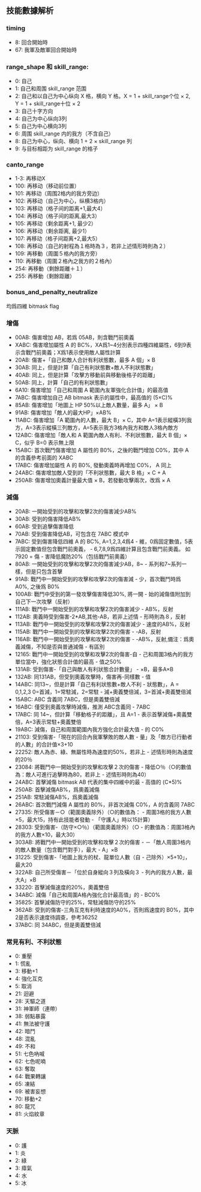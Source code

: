 ## 技能數據解析
### timing
 - 8: 回合開始時
 - 67: 我軍及敵軍回合開始時
### range_shape 和 skill_range:
 - 0: 自己
 - 1: 自己和周围 skill_range 范围
 - 2: 自己和以自己为中心纵向 X 格，横向 Y 格。X = 1 + skill_range个位 × 2, Y = 1 + skill_range十位 × 2
 - 3: 自己十字方向
 - 4: 自己为中心纵向3列
 - 5: 自己为中心横向3列
 - 6: 周围 skill_range 内的我方（不含自己）
 - 8: 自己为中心，纵向、横向 1 + 2 × skill_range 列
 - 9: 与目标相距为 skill_range 的格子

### canto_range
 - 1-3: 再移动X
 - 100: 再移动（移动前位置）
 - 101: 再移动（周围2格内的我方旁边）
 - 102: 再移动（自己为中心，纵横3格内）
 - 103: 再移动（格子间的距离+1,最大4）
 - 104: 再移动（格子间的距离,最大3）
 - 105: 再移动（剩余距离+1, 最少2）
 - 106: 再移动（剩余距离, 最少1）
 - 107: 再移动（格子间距离+2,最大5）
 - 108: 再移动（自己的射程為１格時為３，若非上述情形時則為２）
 - 109: 再移動（周圍５格內的我方旁）
 - 110: 再移動（周圍２格內之我方的２格內）
 - 254: 再移動（剩餘距離＋１）
 - 255: 再移動（剩餘距離）

### bonus_and_penalty_neutralize
  均爲四維 bitmask flag
### 增傷
 - 00AB: 傷害增加 AB，若爲 05AB，則含戰鬥前奧義
 - XABC: 傷害增加屬性 A 的 BC%，XA爲1~4分別表示四種四維屬性，6到9表示含戰鬥前奧義；X爲1表示使用敵人屬性計算
 - 20AB: 傷害+「自己和敵人合計有利狀態數，最多 A 個」× B
 - 30AB: 同上，但是計算「自己有利狀態數+敵人不利狀態數」
 - 40AB: 同上，但是計算「攻擊方移動前與移動後格子的距離」
 - 50AB: 同上，計算「自己的有利狀態數」
 - 6A10: 傷害增加「自己和周圍 A 範圍內友軍強化合計值」的最高值
 - 7ABC: 傷害增加自己 AB bitmask 表示的屬性中，最高值的 (5×C)%
 - 85AB: 傷害增加「地圖上 HP 50%以上敵人數量，最多 A」 × B
 - 91AB: 傷害增加「敵人的最大HP」×AB%
 - 11ABC: 傷害增加「A 範圍內的人數，最大 B」× C，其中 A=1表示縱橫3列我方，A=3表示縱橫三列敵方，A=5表示我方3格內我方和敵人3格內敵方
 - 12ABC: 傷害增加「敵人和 A 範圍內敵人有利、不利狀態數，最大 B 個」× C，似乎 B=0 表示無上限
 - 15ABC: 首次戰鬥傷害增加 A 屬性的 B0%，之後的戰鬥增加 C0%，其中 A 的含義參考前面的 XABC
 - 17ABC: 傷害增加屬性 A 的 B0%, 發動奧義時再增加 C0%， A 同上
 - 24ABC: 傷害增加敵人受到的「不利狀態數，最大 B 格」× C + A
 - 250AB: 傷害增加奧義計量最大值 × B，若發動攻擊兩次，改爲 × A
### 減傷
 - 20AB: 一開始受到的攻擊和攻擊2次的傷害減少AB%
 - 30AB: 受到的傷害降低AB%
 - 60AB: 受到追擊傷害降低
 - 70AB: 受到傷害降低AB，可包含在 7ABC 模式中
 - 7ABC: 受到傷害降低四維 A 的 BC%, A=1,2,3,4爲4 - 維，0爲固定數值，5表示固定數值但包含戰鬥前奧義， - 6,7,8,9爲四維計算且包含戰鬥前奧義。 如7920 = 傷 - 害降低魔防20%（包括戰鬥前奧義）
 - 80AB: 一開始受到的攻擊和攻擊2次的傷害減少AB，8~ - 系列和7~系列一樣，但是只包含首擊
 - 91AB: 戰鬥中一開始受到的攻擊和攻擊2次的傷害減 - 少，首次戰鬥時爲 A0%, 之後爲 B0%
 - 100AB: 戰鬥中受到的第一發攻擊傷害降低30%, 將一開 - 始的減傷值附加到自己下一次攻擊（反射）
 - 111AB: 戰鬥中一開始受到的攻擊和攻擊2次的傷害減少 - AB%，反射
 - 112AB: 奧義時受到傷害-2*AB,其他-AB，若非上述情 - 形時則為８，反射
 - 113AB: 戰鬥中一開始受到的攻擊和攻擊2次的傷害減少 - 速度的AB%，反射
 - 115AB: 戰鬥中一開始受到的攻擊和攻擊2次的傷害 - -AB，反射
 - 116AB: 戰鬥中一開始受到的攻擊和攻擊2次的傷害 - -AB%，反射,備注：爲奧義減傷，不知是否與普通減傷 - 有區別
 - 12165: 戰鬥中一開始受到的攻擊和攻擊2次的傷害-自 - 己和周圍3格內的我方單位當中，強化狀態合計值的最高 - 值之50%
 - 131AB: 受到傷害-「自己與敵人有利狀態合計數量」 - ×B，最多A×B
 - 132AB: 同131AB，但受到奧義攻擊時，傷害再-同樣數 - 值
 - 14ABC: 同13~，但是計算「自己有利狀態數+敵人不利 - 狀態數」，A = 0,1,2,3 0=首減，1=常駐減，2=常駐 - 減+奧義雙倍減，3=首減+奧義雙倍減
 - 15ABC: ABC 含義同 7ABC，但是奧義雙倍減
 - 16ABC: 僅受到奧義攻擊時減傷，推測 ABC含義同  - 7ABC
 - 17ABC: 同 14~，但計算「移動格子的距離」，且 A=1 - 表示首擊減傷+奧義雙倍，A=3表示常駐+奧義雙倍
 - 19ABC: 減傷，自己和周圍範圍內我方強化合計最大值 - 的 C0%
 - 21103: 受到傷害-「現在的回合內我軍擊敗的敵人數 - 量」及「敵方已行動者的人數」的合計值×3+10
 - 22252: 敵人為赤、綠、無屬性時為速度的50%，若非上 - 述情形時則為速度的20％
 - 23084: 將戰鬥中一開始受到的攻擊和攻擊２次的傷害 - 降低○％（○的數值為：敵人可進行追擊時為80，若非上 - 述情形時則為40）
 - 24ABC: 首擊減傷 bitmask AB 代表的集中四維中的最 - 高值的 (C*5)%  
 - 250AB: 首擊減傷AB%，爲奧義減傷
 - 251AB: 常駐減傷AB%，爲奧義減傷
 - 26ABC: 首次戰鬥減傷 A 屬性的 B0%，非首次減傷 C0%，A 的含義同 7ABC
 - 27335: 所受傷害－○（範圍奧義除外）（○的數值為： - 周圍3格的我方人數×5，最大15，持有此技能者發動 - 「守護人」時以15計算）
 - 28303: 受到傷害-（防守×○％）（範圍奧義除外）（○ - 的數值為：周圍3格內的我方人數×10，最大30）
 - 303AB: 將戰鬥中一開始受到的攻擊和攻擊２次的傷害 - －「敵人周圍3格内的敵人數量（包含戰鬥對手），最大 - A」×B
 - 31225: 受到傷害-「地圖上我方的杖、龍單位人數（自 - 己除外）×5+10」，最大20
 - 322AB: 自己所受傷害－「位於自身縱向３列及橫向３ - 列內的我方人數，最大A」×B
 - 33220: 首擊減傷速度的20%，奧義雙倍
 - 34ABC: 減傷「自己和周圍A格內強化合計最高值」的  - BC0%
 - 35825: 首擊減傷防守的25%，常駐減傷防守的25%
 - 362AB: 受到的傷害-三角互克有利時速度的A0%，否則爲速度的 B0%，其中2是否表示速度待調查，參考36252
 - 37ABC: 同 34ABC，但是奧義雙倍減 

  
### 常見有利、不利狀態
 - 0: 重壓
 - 1: 慌亂
 - 3: 移動+1
 - 4: 強化互克
 - 5: 取消
 - 21: 迴避
 - 28: 天驅之道
 - 31: 神軍師（連帶）
 - 38: 弱點暴露
 - 41: 無法被守護
 - 42: 暗鬥
 - 48: 混亂
 - 49: 不和
 - 51: 七色吶喊
 - 62: 七色呢喃
 - 63: 奪取
 - 64: 戰果轉讓
 - 65: 凍結
 - 69: 被害妄想
 - 70: 移動+2
 - 80: 龍咒
 - 81: 火焰紋章
### 天脈
 - 0: 護
 - 1: 炎
 - 2: 綠
 - 3: 瘴氣
 - 4: 水
 - 5: 冰
